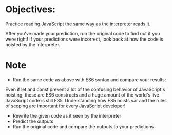 # Objectives:
Practice reading JavaScript the same way as the interpreter reads it.

After you've made your prediction, run the original code to find out if you were right! If your predictions were incorrect, look back at how the code is hoisted by the interpreter.

# Note
* Run the same code as above with ES6 syntax and compare your results:


Even if let and const prevent a lot of the confusing behavior of JavaScript's hoisting, these are ES6 constructs and a huge amount of the world's live JavaScript code is still ES5. Understanding how ES5 hoists var and the rules of scoping are important for every JavaScript developer!

* Rewrite the given code as it seen by the interpreter
* Predict the outputs
* Run the original code and compare the outputs to your predictions
